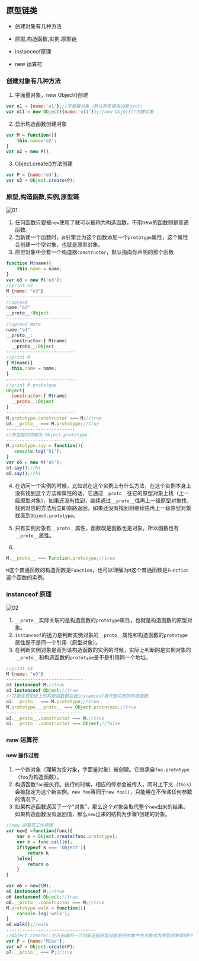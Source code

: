 ## 原型链类

- 创建对象有几种方法

- 原型,构造函数,实例,原型链
- instanceof原理
- new 运算符

### 创建对象有几种方法

1. 字面量对象，new Object()创建

```javascript
var o1 = {name:'o1'};//字面量对象（默认原型链指向Object）
var o11 = new Object({name:'o11'});//new Object()创建对象
```

2. 显示构造函数创建对象

```javascript
var M = function(){
    this.name='o2';
}
var o2 = new M();
```

3. Object.create()方法创建

```javascript
var P = {name:'o3'};
var o3 = Object.create(P);
```

### 原型,构造函数,实例,原型链

![01](E:\learn\TC\原型链类\01.png)

1. 任何函数只要被`new`使用了就可以被称为构造函数，不用new的函数则是普通函数。
2. 当新建一个函数时，js引擎会为这个函数添加一个`prototype`属性，这个属性会创建一个空对象，也就是原型对象。
3. 原型对象中会有一个构造器`constructor`，默认指向你声明的那个函数

```javascript
function M(name){
    this.name = name;
}
var o3 = new M('o3');
//print o3
M {name: "o3"}
-------------------------
//spread
name:"o3"
__proto__:Object
-------------------------
//spread more
name:"o3"
__proto__:
  constructor:ƒ M(name)
  __proto__:Object
--------------------------
//print M
ƒ M(name){
  this.name = name;
}
--------------------------
//print M.prototype
Object{
  constructor:ƒ M(name)
  __proto__:Object       
}
--------------------------
M.prototype.constructor === M;//true
o3.__proto__ === M.prototype;//true
--------------------------
//原型链的顶端为 Object.prototype
--------------------------
M.prototype.say = function(){
   console.log('h1');    
}
var o5 = new M('o5');
o3.say();//hi
o5.say();//hi
```

4. 在访问一个实例的时候，比如说在这个实例上有什么方法，在这个实例本身上没有找到这个方法和属性的话，它通过`__proto__`往它的原型对象上找（上一级原型对象），如果还没有找到，继续通过`__proto__`往再上一级原型对象找，找到对应的方法后立即原路返回，如果还没有找到则继续往再上一级原型对象找直到`Object.prototype`。

5. 只有实例对象有`__proto__`属性，函数既是函数也是对象，所以函数也有`__proto__`属性。

6.  

   ```javascript
   M.__proto__ === Function.prototype;//true
   ```

   `M`这个普通函数的构造函数是`Function`，也可以理解为`M`这个普通函数是`Function`这个函数的实例。

### instanceof 原理

![02](E:\learn\TC\原型链类\02.png)

1. `__proto__`实际关联的是构造函数的`prototype`属性，也就是构造函数的原型对象。
2. `instanceof`的运力是判断实例对象的`__proto__`属性和构造函数的`prototype`属性是不是同一个引用（原型对象）。
3. 在判断实例对象是否为该构造函数的实例的时候，实际上判断的是实例对象的`__proto__`和构造函数的`prototype`是不是引用同一个地址。

```javascript
//print o3
M {name: "o3"}
-----------------------------
o3 instanceof M;//true
o3 instanceof Object;//true
//只要在原型链上的构造函数都会被instanceof看作是实例的构造函数
o3.__proto__ === M.prototype;//true
M.prototype.__proto__ === Object.prototype;//true
-----------------------------
o3.__proto__.constructor === M;//true
o3.__proto__.constructor === Object;//false
```

### new 运算符

#### new 操作过程

1. 一个新对象（理解为空对象，字面量对象）被创建。它继承自`foo.prototype`（`foo`为构造函数）。
2. 构造函数`foo`被执行。执行的时候，相应的传参会被传入，同时上下文（`this`）会被指定为这个新实例。`new foo`等同于`new foo()`，只能用在不传递任何参数的情况下。
3. 如果构造函数返回了一个“对象”，那么这个对象会取代整个`new`出来的结果。如果构造函数没有返回值，那么`new`出来的结构为步骤1创建的对象。

```javascript
//new 运算符工作原理
var new2 =function(func){
    var o = Object.create(func.prototype);
    var k = func.call(o);
    if(typeof k === 'Object'){
        return k
    }else{
        return o
    }
}

var o6 = new2(M);
o6 instanceof M;//true
o6 instanceof Object;//true
o6.__proto__.constructor === M;//true
M.prototype.walk = function(){
    console.log('walk');
}
o6.walk();//walk
----------------------------------
//Object.create()方法创建的一个对象连接原型对象是把参数中的对象作为原型对象赋给P的
var P = {name:'Mike'};
var o7 = Object.create(P);
o7.__proto__ === P;//true

```

